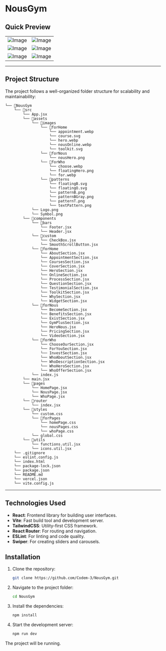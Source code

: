 # NousGym


## Quick Preview

 <table align="center">
  <tr align='center'>
    <td><img src="https://github.com/user-attachments/assets/488e1d76-f1f7-4924-972c-94620404ed09" alt="Image" /></td>
    <td><img src="https://github.com/user-attachments/assets/5b62235a-ad9c-4c2b-b008-4705442e7a1e" alt="Image" /></td>
  </tr>
  <tr align='center'>
    <td><img src="https://github.com/user-attachments/assets/fc8d739b-4b14-4179-81ea-32beed1ab9a9" alt="Image" /></td>
    <td><img src="https://github.com/user-attachments/assets/1b96c3f3-6804-4f61-a397-9f935a61060d" alt="Image" /></td>
  </tr>
  <tr align='center'>
    <td><img src="https://github.com/user-attachments/assets/7bc297aa-7258-438d-8d24-bf3e4e7bed76" alt="Image" /></td>
    <td><img src="https://github.com/user-attachments/assets/6cec17e6-99ac-4513-8d4d-23cc9c7082a6" alt="Image" /></td>
  </tr>
 </table>

   
---


## Project Structure

The project follows a well-organized folder structure for scalability and maintainability:

```
└── 📁NousGym
    └── 📁src
        └── App.jsx
        └── 📁assets
            └── 📁images
                └── 📁forHome
                    └── appointment.webp
                    └── course.svg
                    └── hero.webp
                    └── nousOnline.webp
                    └── toolkit.svg
                └── 📁forNous
                    └── nousHero.png
                └── 📁forWho
                    └── choose.webp
                    └── floatingHero.png
                    └── for.webp
                └── 📁patterns
                    └── floatingB.svg
                    └── floatingO.svg
                    └── patternB.png
                    └── patternBGray.png
                    └── patternT.png
                    └── textPattern.png
            └── Logo.png
            └── Symbol.png
        └── 📁components
            └── 📁bars
                └── Footer.jsx
                └── Header.jsx
            └── 📁custom
                └── CheckBox.jsx
                └── SmoothScrollButton.jsx
            └── 📁forHome
                └── AboutSection.jsx
                └── AppointmentSection.jsx
                └── CoursesSection.jsx
                └── CoverSection.jsx
                └── HeroSection.jsx
                └── OnlineSection.jsx
                └── ProcessSection.jsx
                └── QuestionSection.jsx
                └── TestimonialSection.jsx
                └── ToolkitSection.jsx
                └── WhySection.jsx
                └── WidgetSection.jsx
            └── 📁forNous
                └── BecomeSection.jsx
                └── BenefitsSection.jsx
                └── ExistSection.jsx
                └── GymPlusSection.jsx
                └── HeroNous.jsx
                └── PricingSection.jsx
                └── VideoSection.jsx
            └── 📁forWho
                └── ChooseOurSection.jsx
                └── ForYouSection.jsx
                └── InvestSection.jsx
                └── WhoAboutSection.jsx
                └── WhoDescriptionSection.jsx
                └── WhoHeroSection.jsx
                └── WhoOfferSection.jsx
            └── index.js
        └── main.jsx
        └── 📁pages
            └── HomePage.jsx
            └── NousPage.jsx
            └── WhoPage.jsx
        └── 📁router
            └── index.jsx
        └── 📁styles
            └── custom.css
            └── 📁forPages
                └── homePage.css
                └── nousPages.css
                └── whoPage.css
            └── global.css
        └── 📁utils
            └── functions.util.jsx
            └── icons.util.jsx
    └── .gitignore
    └── eslint.config.js
    └── index.html
    └── package-lock.json
    └── package.json
    └── README.md
    └── vercel.json
    └── vite.config.js
```
---

## Technologies Used

- **React**: Frontend library for building user interfaces.
- **Vite**: Fast build tool and development server.
- **TailwindCSS**: Utility-first CSS framework.
- **React Router**: For routing and navigation.
- **ESLint**: For linting and code quality.
- **Swiper**: For creating sliders and carousels.

## Installation

1. Clone the repository:

   ```bash
   git clone https://github.com/Codem-3/NousGym.git
   ```

2. Navigate to the project folder:

   ```bash
   cd NousGym
   ```

3. Install the dependencies:

   ```bash
   npm install
   ```

4. Start the development server:

   ```bash
   npm run dev
   ```

  The project will be running.

